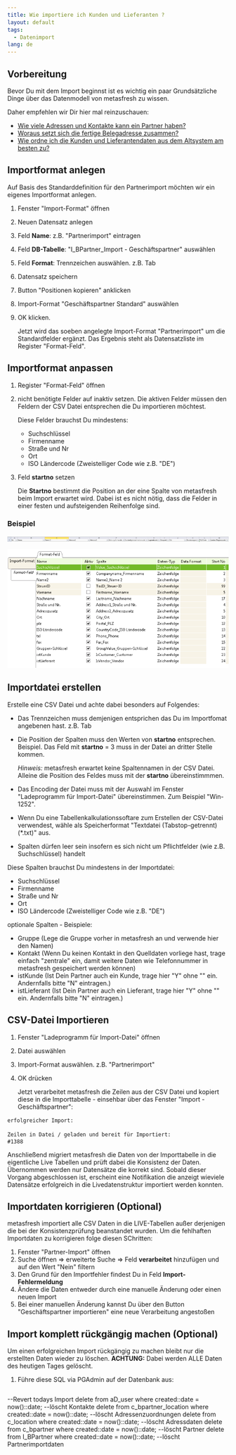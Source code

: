 ```yaml
---
title: Wie importiere ich Kunden und Lieferanten ?
layout: default
tags:
  - Datenimport
lang: de
---
```

## Vorbereitung
Bevor Du mit dem Import beginnst ist es wichtig ein paar Grundsätzliche Dinge über das Datenmodell von metasfresh zu wissen.

Daher empfehlen wir Dir hier mal reinzuschauen:

- [Wie viele Adressen und Kontakte kann ein Partner haben?](Wie_viele_Adressen_und_Kontakte_kann_ein_Partner_haben)
- [Woraus setzt sich die fertige Belegadresse zusammen?](Woraus_setzt_sich_die_fertige_Belegadresse_zusammen)
- [Wie ordne ich die Kunden und Lieferantendaten aus dem Altsystem am besten zu?](Wie_ordne_ich_die_Kunden_und_Lieferantendaten_aus_dem_Altsystem_am_besten_zu)


## Importformat anlegen

Auf Basis des Standarddefinition für den Partnerimport möchten wir ein eigenes Importformat anlegen.

1. Fenster "Import-Format" öffnen
1. Neuen Datensatz anlegen
1. Feld **Name**: z.B. "Partnerimport" eintragen
1. Feld **DB-Tabelle**: "I_BPartner_Import - Geschäftspartner" auswählen
1. Feld **Format**: Trennzeichen auswählen. z.B. Tab
1. Datensatz speichern
1. Button "Positionen kopieren" anklicken
1. Import-Format "Geschäftspartner Standard" auswählen
1. OK klicken. 

   Jetzt wird das soeben angelegte Import-Format "Partnerimport" um die Standardfelder ergänzt. Das Ergebnis steht als Datensatzliste im Register "Format-Feld".

## Importformat anpassen

1. Register "Format-Feld" öffnen
1. nicht benötigte Felder auf inaktiv setzen. Die aktiven Felder müssen den Feldern der CSV Datei entsprechen die Du importieren möchtest. 

   Diese Felder brauchst Du mindestens:
    - Suchschlüssel
    - Firmenname
    - Straße und Nr
    - Ort
    - ISO Ländercode (Zweistelliger Code wie z.B. "DE")
   
1. Feld **startno** setzen

   Die **Startno** bestimmt die Position an der eine Spalte von metasfresh beim Import erwartet wird.
   Dabei ist es nicht nötig, dass die Felder in einer festen und aufsteigenden Reihenfolge sind.

### Beispiel


![img](../images/de_excel_spalten.png)


![img](../images/de_importformat.png)


## Importdatei erstellen

Erstelle eine CSV Datei und achte dabei besonders auf Folgendes:

- Das Trennzeichen muss demjenigen entsprichen das Du im Importfomat angebenen hast. z.B. Tab
- Die Position der Spalten muss den Werten von **startno** entsprechen. Beispiel. Das Feld mit **startno** = 3 muss in der Datei an dritter Stelle kommen.

   *Hinweis:* metasfresh erwartet keine Spaltennamen in der CSV Datei. Alleine die Position des Feldes muss mit der **startno** übereinstimmmen.

- Das Encoding der Datei muss mit der Auswahl im Fenster "Ladeprogramm für Import-Datei" übereinstimmen. Zum Beispiel "Win-1252".
- Wenn Du eine Tabellenkalkulationssoftare zum Erstellen der CSV-Datei verwendest, wähle als Speicherformat "Textdatei (Tabstop-getrennt)(*.txt)" aus.
- Spalten dürfen leer sein insofern es sich nicht um Pflichtfelder (wie z.B. Suchschlüssel) handelt

Diese Spalten brauchst Du mindestens in der Importdatei:

- Suchschlüssel
- Firmenname
- Straße und Nr
- Ort
- ISO Ländercode (Zweistelliger Code wie z.B. "DE")
 
optionale Spalten - Beispiele:

- Gruppe (Lege die Gruppe vorher in metasfresh an und verwende hier den Namen)
- Kontakt (Wenn Du keinen Kontakt in den Quelldaten vorliege hast, trage einfach "zentrale" ein, damit weitere Daten wie Telefonnummer in metasfresh gespeichert werden können)
- istKunde (Ist Dein Partner auch ein Kunde, trage hier "Y" ohne "" ein. Andernfalls bitte "N" eintragen.)
- istLieferant (Ist Dein Partner auch ein Lieferant, trage hier "Y" ohne "" ein. Andernfalls bitte "N" eintragen.)

## CSV-Datei Importieren

1. Fenster "Ladeprogramm für Import-Datei" öffnen
1. Datei auswählen
1. Import-Format auswählen. z.B. "Partnerimport"
1. OK drücken

   Jetzt verarbeitet metasfresh die Zeilen aus der CSV Datei und kopiert diese in die Importtabelle - einsehbar über das Fenster "Import - Geschäftspartner":

```
erfolgreicher Import:

Zeilen in Datei / geladen und bereit für Importiert:
#1388
```

   Anschließend migriert metasfresh die Daten von der Importtabelle in die eigentliche Live Tabellen und prüft dabei die Konsistenz der Daten. Übernommen werden nur Datensätze die korrekt sind.
   Sobald dieser Vorgang abgeschlossen ist, erscheint eine Notifikation die anzeigt wieviele Datensätze erfolgreich in die Livedatenstruktur importiert werden konnten.
   
## Importdaten korrigieren (Optional)

metasfresh importiert alle CSV Daten in die LIVE-Tabellen außer derjenigen die bei der Konsistenzprüfung beanstandet wurden. Um die fehlhaften Importdaten zu korrigieren folge diesen SChritten: 

1. Fenster "Partner-Import" öffnen
1. Suche öffnen => erweiterte Suche => Feld **verarbeitet** hinzufügen und auf den Wert "Nein" filtern
1. Den Grund für den Importfehler findest Du in Feld **Import-Fehlermeldung** 
1. Ändere die Daten entweder durch eine manuelle Änderung oder einen neuen Import
1. Bei einer manuellen Änderung kannst Du über den Button "Geschäftspartner importieren" eine neue Verarbeitung angestoßen
 
## Import komplett rückgängig machen (Optional)

Um einen erfolgreichen Import rückgängig zu machen bleibt nur die erstellten Daten wieder zu löschen.
**ACHTUNG:** Dabei werden ALLE Daten des heutigen Tages gelöscht.

1. Führe diese SQL via PGAdmin auf der Datenbank aus:

   ```
--Revert todays Import
delete from aD_user where created::date = now()::date; --löscht Kontakte
delete from c_bpartner_location  where created::date = now()::date; --löscht Adressenzuordnungen
delete from c_location where created::date = now()::date; --löscht Adressdaten
delete from c_bpartner where created::date = now()::date; --löscht Partner
delete from I_BPartner where created::date = now()::date;  --löscht Partnerimportdaten
```
